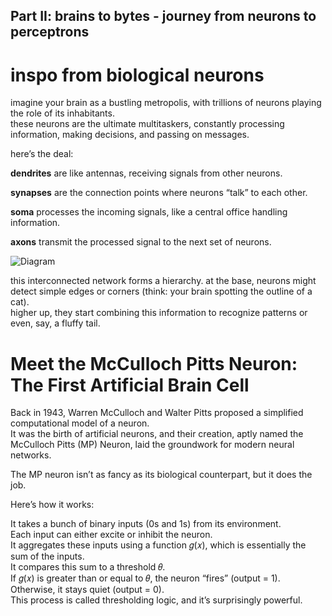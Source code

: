 ## Part II: brains to bytes - journey from neurons to perceptrons

# inspo from biological neurons
imagine your brain as a bustling metropolis, with trillions of neurons playing the role of its inhabitants. <br>
these neurons are the ultimate multitaskers, constantly processing information, making decisions, and passing on messages.

here’s the deal:

**dendrites** are like antennas, receiving signals from other neurons. 

**synapses** are the connection points where neurons “talk” to each other. 

**soma** processes the incoming signals, like a central office handling information. 

**axons** transmit the processed signal to the next set of neurons.

![Diagram](https://miro.medium.com/v2/resize:fit:1400/1*K1ee1SzB0lxjIIo7CGI7LQ.png)

this interconnected network forms a hierarchy. at the base, neurons might detect simple edges or corners (think: your brain spotting the outline of a cat). <br>
higher up, they start combining this information to recognize patterns or even, say, a fluffy tail.

# Meet the McCulloch Pitts Neuron: The First Artificial Brain Cell
Back in 1943, Warren McCulloch and Walter Pitts proposed a simplified computational model of a neuron. <br>
It was the birth of artificial neurons, and their creation, aptly named the McCulloch Pitts (MP) Neuron, laid the groundwork for modern neural networks.

The MP neuron isn’t as fancy as its biological counterpart, but it does the job. 

Here’s how it works:

It takes a bunch of binary inputs (0s and 1s) from its environment. <br>
Each input can either excite or inhibit the neuron. <br>
It aggregates these inputs using a function 𝑔(𝑥), which is essentially the sum of the inputs. <br>
It compares this sum to a threshold 𝜃.<br>
If 𝑔(𝑥) is greater than or equal to 𝜃, the neuron “fires” (output = 1).<br>
Otherwise, it stays quiet (output = 0).<br>
This process is called thresholding logic, and it’s surprisingly powerful.
